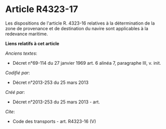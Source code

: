# Article R4323-17

Les dispositions de l'article R. 4323-16 relatives à la détermination de la zone de provenance et de destination du navire
sont applicables à la redevance maritime.

**Liens relatifs à cet article**

_Anciens textes_:

  - Décret n°69-114 du 27 janvier 1969 art. 6 alinéa 7, paragraphe III, v. init.

_Codifié par_:

  - Décret n°2013-253 du 25 mars 2013

_Créé par_:

  - Décret n°2013-253 du 25 mars 2013 - art.

_Cite_:

  - Code des transports - art. R4323-16 (V)
